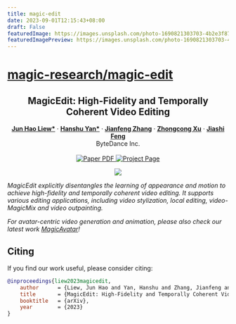 ```yaml
---
title: magic-edit
date: 2023-09-01T12:15:43+08:00
draft: False
featuredImage: https://images.unsplash.com/photo-1690821303703-4b2e3f87c0d7?ixid=M3w0NjAwMjJ8MHwxfHJhbmRvbXx8fHx8fHx8fDE2OTM1NDE2ODl8&ixlib=rb-4.0.3
featuredImagePreview: https://images.unsplash.com/photo-1690821303703-4b2e3f87c0d7?ixid=M3w0NjAwMjJ8MHwxfHJhbmRvbXx8fHx8fHx8fDE2OTM1NDE2ODl8&ixlib=rb-4.0.3
---
```


# [magic-research/magic-edit](https://github.com/magic-research/magic-edit)

<!-- # magic-edit.github.io -->

<p align="center">

  <h2 align="center">MagicEdit: High-Fidelity and Temporally Coherent Video Editing</h2>
  <p align="center">
    <a href="https://scholar.google.com.sg/citations?user=8gm-CYYAAAAJ&hl=en"><strong>Jun Hao Liew*</strong></a>
    ·  
    <a href="https://hanshuyan.github.io/"><strong>Hanshu Yan*</strong></a>
    ·
    <a href="http://jeff95.me/"><strong>Jianfeng Zhang</strong></a>
    ·
    <a href="https://scholar.google.com/citations?user=-4iADzMAAAAJ&hl=en"><strong>Zhongcong Xu</strong></a>
    ·
    <a href="https://sites.google.com/site/jshfeng/home"><strong>Jiashi Feng</strong></a>
    <br>
    ByteDance Inc.
    <br>
    </br>
        <a href="https://arxiv.org/abs/2308.14749">
        <img src='https://img.shields.io/badge/arXiv-MagicEdit-blue' alt='Paper PDF'>
        </a>
        <a href='https://magic-edit.github.io/'>
        <img src='https://img.shields.io/badge/Project_Page-MagicEdit-red' alt='Project Page'></a>
  </p>
  <div align="center">
    <img src="./assets/teaser.gif">
    </video>
  </div>
</p>

*MagicEdit explicitly disentangles the learning of appearance and motion to achieve high-fidelity and temporally coherent video editing. It supports various editing applications, including video stylization, local editing, video-MagicMix and video outpainting.*

*For avatar-centric video generation and animation, please also check our latest work <a href="https://magic-avatar.github.io/">MagicAvatar</a>!*

 
## Citing
If you find our work useful, please consider citing:
```BibTeX
@inproceedings{liew2023magicedit,
    author      = {Liew, Jun Hao and Yan, Hanshu and Zhang, Jianfeng and Xu, Zhongcong and Feng, Jiashi},
    title       = {MagicEdit: High-Fidelity and Temporally Coherent Video Editing},
    booktitle   = {arXiv},
    year        = {2023}
}
```

